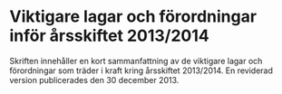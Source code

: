# Viktigare lagar och förordningar inför årsskiftet 2013/2014

Skriften innehåller en kort sammanfattning av de viktigare lagar och förordningar som träder i kraft kring årsskiftet 2013/2014\. En reviderad version publicerades den 30 december 2013\.
